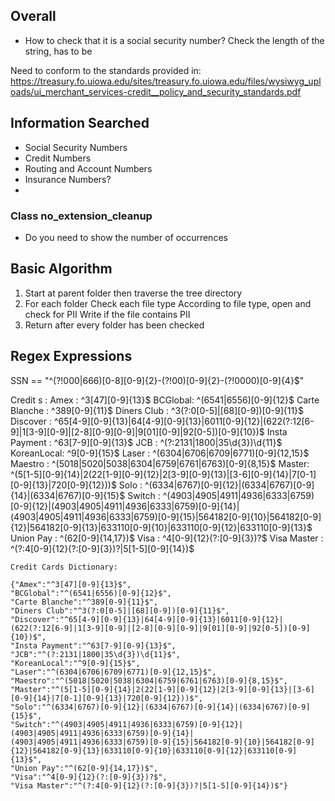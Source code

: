 ## Overall
- How to check that it is a social security number? Check the length of the string, has to be 

Need to conform to the standards provided in: https://treasury.fo.uiowa.edu/sites/treasury.fo.uiowa.edu/files/wysiwyg_uploads/ui_merchant_services-credit__policy_and_security_standards.pdf




## Information Searched
- Social Security Numbers
- Credit  Numbers
- Routing and Account Numbers
- Insurance Numbers?
- 



### Class no_extension_cleanup
- Do you need to show the number of occurrences




## Basic Algorithm
1. Start at parent folder then traverse the tree directory
2. For each folder
    Check each file type
    According to file type, open and check for PII
    Write if the file contains PII
3. Return after every folder has been checked



## Regex Expressions

SSN == "^(?!000|666)[0-8][0-9]{2}-(?!00)[0-9]{2}-(?!0000)[0-9]{4}$"

Credit s :
    Amex : ^3[47][0-9]{13}$
    BCGlobal: ^(6541|6556)[0-9]{12}$
    Carte Blanche : ^389[0-9]{11}$
    Diners Club : ^3(?:0[0-5]|[68][0-9])[0-9]{11}$
    Discover : ^65[4-9][0-9]{13}|64[4-9][0-9]{13}|6011[0-9]{12}|(622(?:12[6-9]|1[3-9][0-9]|[2-8][0-9][0-9]|9[01][0-9]|92[0-5])[0-9]{10})$
    Insta Payment : ^63[7-9][0-9]{13}$
    JCB : ^(?:2131|1800|35\d{3})\d{11}$
    KoreanLocal: ^9[0-9]{15}$
    Laser : ^(6304|6706|6709|6771)[0-9]{12,15}$
    Maestro : ^(5018|5020|5038|6304|6759|6761|6763)[0-9]{8,15}$
    Master: ^(5[1-5][0-9]{14}|2(22[1-9][0-9]{12}|2[3-9][0-9]{13}|[3-6][0-9]{14}|7[0-1][0-9]{13}|720[0-9]{12}))$
    Solo : ^(6334|6767)[0-9]{12}|(6334|6767)[0-9]{14}|(6334|6767)[0-9]{15}$
    Switch : ^(4903|4905|4911|4936|6333|6759)[0-9]{12}|(4903|4905|4911|4936|6333|6759)[0-9]{14}|(4903|4905|4911|4936|6333|6759)[0-9]{15}|564182[0-9]{10}|564182[0-9]{12}|564182[0-9]{13}|633110[0-9]{10}|633110[0-9]{12}|633110[0-9]{13}$
    Union Pay : ^(62[0-9]{14,17})$
    Visa : ^4[0-9]{12}(?:[0-9]{3})?$
    Visa Master : ^(?:4[0-9]{12}(?:[0-9]{3})?|5[1-5][0-9]{14})$


    Credit Cards Dictionary:

    {"Amex":"^3[47][0-9]{13}$",
    "BCGlobal":"^(6541|6556)[0-9]{12}$",
    "Carte Blanche":"^389[0-9]{11}$",
    "Diners Club":"^3(?:0[0-5]|[68][0-9])[0-9]{11}$",
    "Discover":"^65[4-9][0-9]{13}|64[4-9][0-9]{13}|6011[0-9]{12}|(622(?:12[6-9]|1[3-9][0-9]|[2-8][0-9][0-9]|9[01][0-9]|92[0-5])[0-9]{10})$",
    "Insta Payment":"^63[7-9][0-9]{13}$",
    "JCB":"^(?:2131|1800|35\d{3})\d{11}$",
    "KoreanLocal":"^9[0-9]{15}$",
    "Laser":"^(6304|6706|6709|6771)[0-9]{12,15}$",
    "Maestro":"^(5018|5020|5038|6304|6759|6761|6763)[0-9]{8,15}$",
    "Master":"^(5[1-5][0-9]{14}|2(22[1-9][0-9]{12}|2[3-9][0-9]{13}|[3-6][0-9]{14}|7[0-1][0-9]{13}|720[0-9]{12}))$",
    "Solo":"^(6334|6767)[0-9]{12}|(6334|6767)[0-9]{14}|(6334|6767)[0-9]{15}$",
    "Switch":"^(4903|4905|4911|4936|6333|6759)[0-9]{12}|(4903|4905|4911|4936|6333|6759)[0-9]{14}|(4903|4905|4911|4936|6333|6759)[0-9]{15}|564182[0-9]{10}|564182[0-9]{12}|564182[0-9]{13}|633110[0-9]{10}|633110[0-9]{12}|633110[0-9]{13}$",
    "Union Pay":"^(62[0-9]{14,17})$",
    "Visa":"^4[0-9]{12}(?:[0-9]{3})?$",
    "Visa Master":"^(?:4[0-9]{12}(?:[0-9]{3})?|5[1-5][0-9]{14})$"}